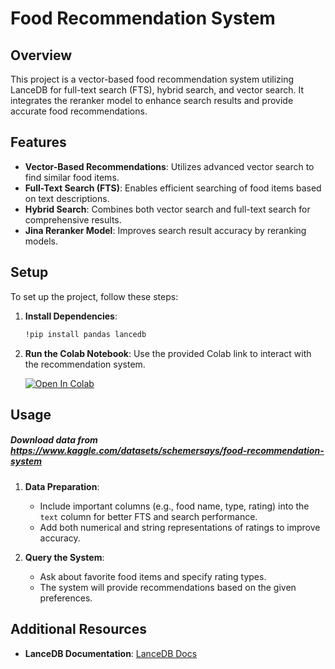 # Food Recommendation System

## Overview

This project is a vector-based food recommendation system utilizing LanceDB for full-text search (FTS), hybrid search, and vector search. It integrates the  reranker model to enhance search results and provide accurate food recommendations.

## Features

- **Vector-Based Recommendations**: Utilizes advanced vector search to find similar food items.
- **Full-Text Search (FTS)**: Enables efficient searching of food items based on text descriptions.
- **Hybrid Search**: Combines both vector search and full-text search for comprehensive results.
- **Jina Reranker Model**: Improves search result accuracy by reranking models. 

## Setup

To set up the project, follow these steps:

1. **Install Dependencies**:
   ```sh
   !pip install pandas lancedb
   ```

2. **Run the Colab Notebook**: Use the provided Colab link to interact with the recommendation system.
 
   <a href="https://colab.research.google.com/github/lancedb/vectordb-recipes/blob/main/examples/food_recommandation/main.ipynb"><img src="https://colab.research.google.com/assets/colab-badge.svg" alt="Open In Colab"></a>


## Usage


##### Download data from  https://www.kaggle.com/datasets/schemersays/food-recommendation-system

1. **Data Preparation**:

   - Include important columns (e.g., food name, type, rating) into the `text` column for better FTS and search performance.
   - Add both numerical and string representations of ratings to improve accuracy.

3. **Query the System**:
   - Ask about favorite food items and specify rating types.
   - The system will provide recommendations based on the given preferences.


## Additional Resources

- **LanceDB Documentation**: [LanceDB Docs](https://lancedb.github.io/lancedb/)
